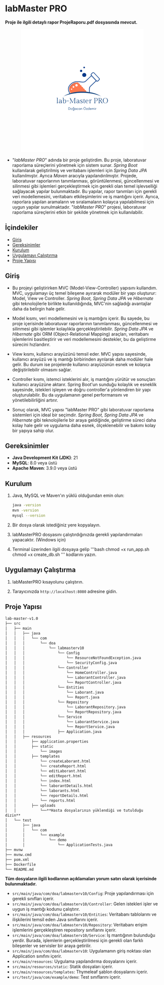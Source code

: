 <h1 aling="center">labMaster PRO</h1>

**Proje ile ilgili detaylı rapor ProjeRaporu.pdf dosyasında mevcut.**

<p align="center">
  <img width="400" height="400" src="src/main/resources/static/images/labmasterlogo.png">
</p>

- "_labMaster PRO_" adında bir proje geliştirdim. Bu proje, laboratuvar raporlama süreçlerini yönetmek için sistem sunar. _Spring Boot_ kullanılarak geliştirilmiş ve veritabanı işlemleri için _Spring Data JPA_ kullanılmıştır. Ayrıca _Maven_ aracıyla yapılandırılmıştır. Projede, laboratuvar raporlarının tanımlanması, görüntülenmesi, güncellenmesi ve silinmesi gibi işlemleri gerçekleştirmek için gerekli olan temel işlevselliği sağlayacak yapılar bulunmaktadır. Bu yapılar, rapor tanımları için gerekli veri modellemesini, veritabanı etkileşimlerini ve iş mantığını içerir. Ayrıca, raporlara yapılan aramaların ve sıralamaların kolayca yapılabilmesi için uygun yapılar sunulmaktadır. "_labMaster PRO_" projesi, laboratuvar raporlama süreçlerini etkin bir şekilde yönetmek için kullanılabilir.

## İçindekiler

<ul>
    <li><a href="#giris">Giriş</a></li>
    <li><a href="#gereksinimler">Gereksinimler</a></li>
    <li><a href="#kurulum">Kurulum</a></li>
    <li><a href="#uygulamayi-calistirma">Uygulamayı Çalıştırma</a></li>
    <li><a href="#proje-yapisi">Proje Yapısı</a></li>
</ul>

<h2 id="giris">Giriş</h2>

- Bu projeyi geliştirirken MVC (Model-View-Controller) yapısını kullandım. MVC, uygulamayı üç temel bileşene ayırarak modüler bir yapı oluşturur: Model, View ve Controller. _Spring Boot, Spring Data JPA_ ve _Hibernate_ gibi teknolojilerle birlikte kullanıldığında, MVC'nin sağladığı avantajlar daha da belirgin hale gelir.

- Model kısmı, veri modellemesini ve iş mantığını içerir. Bu sayede, bu proje içerisinde laboratuvar raporlarının tanımlanması, güncellenmesi ve silinmesi gibi işlemler kolaylıkla gerçekleştirilebilir. _Spring Data JPA_ ve _Hibernate_ gibi ORM (Object-Relational Mapping) araçları, veritabanı işlemlerini basitleştirir ve veri modellemesini destekler, bu da geliştirme sürecini hızlandırır.

- View kısmı, kullanıcı arayüzünü temsil eder. MVC yapısı sayesinde, kullanıcı arayüzü ve iş mantığı birbirinden ayrılarak daha modüler hale gelir. Bu durum ise projelerde kullanıcı arayüzünün esnek ve kolayca değiştirilebilir olmasını sağlar.

- Controller kısmı, istemci isteklerini alır, iş mantığını yürütür ve sonuçları kullanıcı arayüzüne aktarır. Spring Boot'un sunduğu kolaylık ve esneklik sayesinde, istekleri işleyen ve doğru controller'a yönlendiren bir yapı oluşturulabilir. Bu da uygulamanın genel performansını ve yönetilebilirliğini artırır.

- Sonuç olarak, MVC yapısı "labMaster PRO" gibi laboratuvar raporlama sistemleri için ideal bir seçimdir. _Spring Boot, Spring Data JPA_ ve _Hibernate_ gibi teknolojilerle bir araya geldiğinde, geliştirme süreci daha kolay hale gelir ve uygulama daha esnek, ölçeklenebilir ve bakımı kolay bir yapıya sahip olur.

<h2 id="gereksinimler">Gereksinimler</h2>

- **Java Development Kit (JDK)**: 21
- **MySQL**: 8.0 veya üstü
- **Apache Maven**: 3.9.0 veya üstü
  
<h2 id="kurulum">Kurulum</h2>

1. Java, MySQL ve Maven'ın yüklü olduğundan emin olun:
    ```bash
    java -version
    mvn -version
    mysql --version
    ```
2. Bir dosya olarak istediğiniz yere kopyalayın.
  
3. labMasterPRO dosyasını çalıştırdığınızda gerekli yapılandırmaları yapacaktır. (Windows için)
4. Terminal üzerinden ilgili dosyaya gelip
   '''bash
   chmod +x run_app.sh
   chmod +x create_db.sh
   '''
   kodlarını yazın.

<h2 id="uygulamayi-calistirma">Uygulamayı Çalıştırma</h2>

1. labMasterPRO kısayolunu çalıştırın.

2. Tarayıcınızda `http://localhost:8080` adresine gidin.

<h2 id="proje-yapisi">Proje Yapısı</h2>

```plaintext
lab-master-v1.0
├── src
│   ├── main
│   │   ├── java
│   │   │   └── com
│   │   │       └── doa
│   │   │           └── labmasterv10
│   │   │               └── Config
│   │   │                   └── ResourceNotFoundException.java
│   │   │                   └── SecurityConfig.java
│   │   │               └── Controller
│   │   │                   └── HomeController.java
│   │   │                   └── LaborantController.java
│   │   │                   └── ReportController.java
│   │   │               └── Entities
│   │   │                   └── Laborant.java
│   │   │                   └── Report.java
│   │   │               └── Repository
│   │   │                   └── LaborantRepository.java
│   │   │                   └── ReportRepository.java
│   │   │               └── Service
│   │   │                   └── LaborantService.java
│   │   │                   └── ReportService.java
│   │   │               ├── Application.java
│   │   ├── resources
│   │       ├── application.properties
│   │       ├── static
│   │           └── images
│   │       ├── templates
│   │           └── createLaborant.html
│   │           └── createReport.html
│   │           └── editLaborant.html
│   │           └── editReport.html
│   │           └── index.html
│   │           └── laborantDetails.html
│   │           └── laborants.html
│   │           └── reportDetails.html
│   │           └── reports.html
│   │       ├── uploads
│   │           └──**Hasta dosyalarının yüklendiği ve tutulduğu dizin**
│   └── test
│       ├── java
│       │   └── com
│       │       └── example
│       │           └── demo
│       │               └── ApplicationTests.java
├── mvnw
├── mvnw.cmd
├── pom.xml
├── Dockerfile
└── README.md

```
**Tüm dosyaların ilgili kodlarının açıklamaları yorum satırı olarak içerisinde bulunmaktadır.**


- `src/main/java/com/doa/labmasterv10/Config`: Proje yapılandırması için gerekli sınıfları içerir.
- `src/main/java/com/doa/labmasterv10/Controller`: Gelen istekleri işler ve uygun iş mantığı kodunu çalıştırır. 
- `src/main/java/com/doa/labmasterv10/Entities`: Veritabanı tablolarını ve ilişkilerini temsil eden Java sınıflarını içerir.
- `src/main/java/com/doa/labmasterv10/Repository`: Veritabanı erişim işlemlerini gerçekleştiren repository sınıflarını içerir.
- `src/main/java/com/doa/labmasterv10/Service`: İş mantığının bulunduğu yerdir. Burada, işlemlerin gerçekleştirilmesi için gerekli olan farklı bileşenler ve servisler bir araya getirilir.
- `src/main/java/com/doa/labmasterv10`: Uygulamanın giriş noktası olan Application sınıfını içerir.
- `src/main/resources`: Uygulama yapılandırma dosyalarını içerir.
- `src/main/resources/static`: Statik dosyaları içerir.
- `src/main/resources/templates`: Thymeleaf şablon dosyalarını içerir.
- `src/test/java/com/example/demo`: Test sınıflarını içerir.

##
